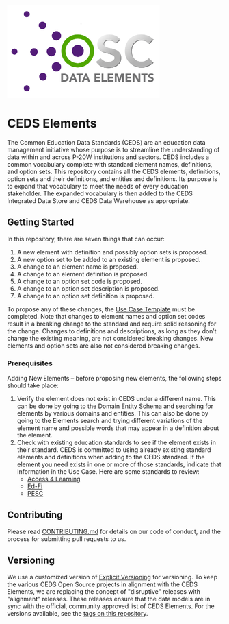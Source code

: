 ![CEDS Elements Logo](/res/CEDS-Elements-Logo-Full-Medium.png "CEDS Elements")

# CEDS Elements 
The Common Education Data Standards (CEDS) are an education data management initiative whose purpose is to streamline the understanding of data within and across P-20W institutions and sectors. CEDS includes a common vocabulary complete with standard element names, definitions, and option sets. This repository contains all the CEDS elements, definitions, option sets and their definitions, and entities and definitions. Its purpose is to expand that vocabulary to meet the needs of every education stakeholder. The expanded vocabulary is then added to the CEDS Integrated Data Store and CEDS Data Warehouse as appropriate. 

## Getting Started

In this repository, there are seven things that can occur:
1.	A new element with definition and possibly option sets is proposed.
2.	A new option set to be added to an existing element is proposed.
3.	A change to an element name is proposed.
4.	A change to an element definition is proposed.
5.	A change to an option set code is proposed.
6.	A change to an option set description is proposed.
7.	A change to an option set definition is proposed.

To propose any of these changes, the [Use Case Template](/doc/CEDS%20Element%20Use%20Case.docx?raw=true) must be completed. Note that changes to element names and option set codes result in a breaking change to the standard and require solid reasoning for the change. Changes to definitions and descriptions, as  long as they don’t change the existing meaning, are not considered breaking changes. New elements and option sets are also not considered breaking changes.

### Prerequisites
Adding New Elements – before proposing new elements, the following steps should take place:
1.	Verify the element does not exist in CEDS under a different name. This can be done by going to the Domain Entity Schema and searching for elements by various domains and entities. This can also be done by going to the Elements search and trying different variations of the element name and possible words that may appear in a definition about the element.
2.	Check with existing education standards to see if the element exists in their standard. CEDS is committed to using already existing standard elements and definitions when adding to the CEDS standard. If the element you need exists in one or more of those standards, indicate that information in the Use Case. Here are some standards to review:
     * [Access 4 Learning](https://www.a4l.org/default.aspx)
     * [Ed-Fi](https://www.ed-fi.org/)
     * [PESC](https://www.pesc.org/)

## Contributing

Please read [CONTRIBUTING.md](CONTRIBUTING.md) for details on our code of conduct, and the process for submitting pull requests to us.

## Versioning

We use a customized version of [Explicit Versioning](https://github.com/exadra37-versioning/explicit-versioning) for versioning.  To keep the various CEDS Open Source projects in alignment with the CEDS Elements, we are replacing the concept of "disruptive" releases with "alignment" releases.  These releases ensure that the data models are in sync with the official, community approved list of CEDS Elements.  For the versions available, see the [tags on this repository](https://github.com/CEDStandards/CEDS-Elements/tags). 
